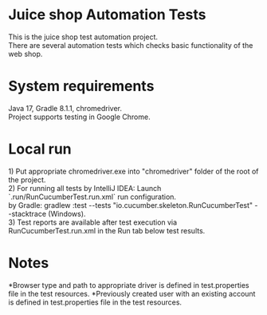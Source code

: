 # Juice shop Automation Tests

This is the juice shop test automation project.<br/>
There are several automation tests which checks basic functionality of the web shop.<br/>

<h1>System requirements</h1> 
Java 17, Gradle 8.1.1, chromedriver.<br/>
Project supports testing in Google Chrome.<br/>

<h1>Local run</h1>
1) Put appropriate chromedriver.exe into "chromedriver" folder of the root of the project.<br/>
2) For running all tests by IntelliJ IDEA: Launch `.run/RunCucumberTest.run.xml` run configuration.<br/>
                         by Gradle: gradlew :test --tests "io.cucumber.skeleton.RunCucumberTest" --stacktrace (Windows).<br/>
3) Test reports are available after test execution via RunCucumberTest.run.xml in the Run tab below test results.

<h1>Notes</h1>
*Browser type and path to appropriate driver is defined in test.properties file in the test resources.
*Previously created user with an existing account is defined in test.properties file in the test resources.


